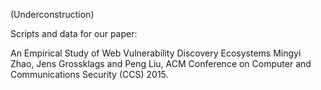 (Underconstruction)

Scripts and data for our paper:

An Empirical Study of Web Vulnerability Discovery Ecosystems 
Mingyi Zhao, Jens Grossklags and Peng Liu, ACM Conference on Computer and Communications Security (CCS) 2015.